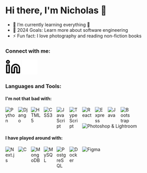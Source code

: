 # Hi there, I'm Nicholas 👋

- 🌱 I’m currently learning everything 🤣
- 🥅 2024 Goals: Learn more about software engineering
- ⚡ Fun fact: I love photography and reading non-fiction books

### Connect with me:

[![linkedin](./img/linkedin-light.svg)](https://www.linkedin.com/in/nicholas-yjy/#gh-light-mode-only)
[![linkedin](./img/linkedin-dark.svg)](https://www.linkedin.com/in/nicholas-yjy/#gh-dark-mode-only)
&nbsp;&nbsp;

### Languages and Tools:
#### I'm not that bad with:
<img align="left" alt="Python" width="30px" src="https://cdn.jsdelivr.net/npm/devicon-2.2@2.2.0/icons/python/python-original.svg" style="padding-right:10px;" />
<img align="left" alt="Django" width="30px" src="https://cdn.jsdelivr.net/npm/devicon-2.2@2.2.0/icons/django/django-original.svg" style="padding-right:10px;" />
<img align="left" alt="HTML5" width="30px" src="https://cdn.jsdelivr.net/npm/devicon-2.2@2.2.0/icons/html5/html5-original.svg" style="padding-right:10px;" />
<img align="left" alt="CSS3" width="30px" src="https://cdn.jsdelivr.net/npm/devicon-2.2@2.2.0/icons/css3/css3-original.svg" style="padding-right:10px;" />
<img align="left" alt="JavaScript" width="30px" src="https://cdn.jsdelivr.net/npm/devicon-2.2@2.2.0/icons/javascript/javascript-original.svg" style="padding-right:10px;" />
<img align="left" alt="TypeScript" width="30px" src="https://cdn.jsdelivr.net/gh/devicons/devicon/icons/typescript/typescript-original.svg" style="padding-right:10px;" />
<img align="left" alt="React" width="30px" src="https://cdn.jsdelivr.net/gh/devicons/devicon/icons/react/react-original.svg" style="padding-right:10px;" />  
<img align="left" alt="Express" width="30px" src="https://cdn.jsdelivr.net/npm/devicon-2.2@2.2.0/icons/express/express-original.svg" style="padding-right:10px;" /> 
<img align="left" alt="Java" width="30px" src="https://cdn.jsdelivr.net/npm/devicon-2.2@2.2.0/icons/java/java-original.svg" style="padding-right:10px;" />
<img align="left" alt="Bootstrap" width="30px" src="https://cdn.jsdelivr.net/gh/devicons/devicon/icons/bootstrap/bootstrap-original.svg" style="padding-right:10px;" />
<img alt="Photoshop & Lightroom" width="30px" src="https://cdn.jsdelivr.net/gh/devicons/devicon/icons/photoshop/photoshop-plain.svg" />


#### I have played around with:
<img align="left" alt="Next.js" width="30px" src="https://cdn.jsdelivr.net/gh/devicons/devicon/icons/nextjs/nextjs-original-wordmark.svg" style="padding-right:10px;" />
<img align="left" alt="C" width="30px" src="https://cdn.jsdelivr.net/npm/devicon-2.2@2.2.0/icons/c/c-original.svg" style="padding-right:10px;" />
<img align="left" alt="MongoDB" width="30px" src="https://cdn.jsdelivr.net/npm/devicon-2.2@2.2.0/icons/mongodb/mongodb-original.svg" style="padding-right:10px" />
<img align="left" alt="MySQL" width="30px" src="https://cdn.jsdelivr.net/gh/devicons/devicon/icons/mysql/mysql-original-wordmark.svg" style="padding-right:10px" />
<img align="left" alt="PostgreSQL" width="30px" src="https://cdn.jsdelivr.net/npm/devicon-2.2@2.2.0/icons/postgresql/postgresql-original.svg" style="padding-right:10px;" />
<img align="left" alt="Docker" width="30px" src="https://cdn.jsdelivr.net/npm/devicon-2.2@2.2.0/icons/docker/docker-original.svg" style="padding-right:10px" />
<img alt="Figma" width="30px" src="https://cdn.jsdelivr.net/gh/devicons/devicon/icons/figma/figma-original.svg" />

[linkedin]: https://www.linkedin.com/in/nicholas-yjy/
